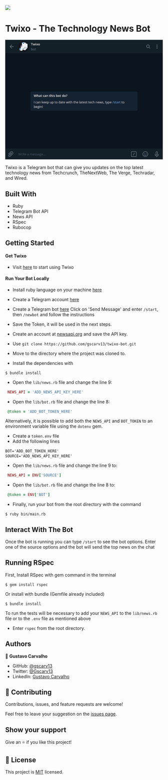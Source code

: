 ![](https://img.shields.io/badge/Microverse-blueviolet)

# Twixo - The Technology News Bot

![demo](./assets/demo2.gif)

Twixo is a Telegram bot that can give you updates on the top latest technology news from Techcrunch, TheNextWeb, The Verge, Techradar, and Wired.

## Built With

- Ruby
- Telegram Bot API
- News API
- RSpec
- Rubocop

<!-- ## Live Demo

Visit the live version on the link above.

[link]() -->


## Getting Started

#### Get Twixo
- Visit [here](http://t.me/TwixoBot) to start using Twixo

#### Run Your Bot Locally

- Install ruby language on your machine [here](https://www.ruby-lang.org/en/downloads/)
- Create a Telegram account [here](https://web.telegram.org/#/login) 
- Create a Telegram bot [here](https://t.me/botfather) Click on 'Send Message' and enter `/start`, then `/newbot` and follow the instructions
- Save the Token, it will be used in the next steps.
- Create an account at [newsapi.org](https://newsapi.org/) and save the API key.

- Use `git clone https://github.com/gscarv13/twixo-bot.git`
- Move to the directory where the project was cloned to. 
- Install the dependencies with
```terminal
$ bundle install
```
- Open the `lib/news.rb` file and change the line 9:
 ```ruby
  NEWS_API = 'ADD_NEWS_API_KEY_HERE'
 ```
- Open the `lib/bot.rb` file and change the line 8:
 ```ruby
  @token = 'ADD_BOT_TOKEN_HERE'
 ```
Alternatively, it is possible to add both the `NEWS_API` and `BOT_TOKEN` to an environment variable
file using the `dotenv` gem.
- Create a `token.env` file
- Add the following lines
```
BOT='ADD_BOT_TOKEN_HERE'
SOURCE='ADD_NEWS_API_KEY_HERE'
```
- Open the `lib/news.rb` file and change the line 9 to:
 ```ruby
  NEWS_API = ENV['SOURCE']
 ```
- Open the `lib/bot.rb` file and change the line 8 to:
 ```ruby
  @token = ENV['BOT']
 ```

- Finally, run your bot from the root directory with the command
```terminal
$ ruby bin/main.rb
```

## Interact With The Bot

Once the bot is running you can type `/start` to see the bot options.
Enter one of the source options and the bot will send the top news on the chat

## Running RSpec

First, Install RSpec with gem command in the terminal
```terminal
$ gem install rspec
```
Or install with bundle (Gemfile already included)
```terminal
$ bundle install
```
To run the tests will be necessary to add your `NEWS_API` to the `lib/news.rb` file
or to the `.env` file as mentioned above

- Enter `rspec` from the root directory.

## Authors

👤 **Gustavo Carvalho**

- GitHub: [@gscarv13](https://github.com/gscarv13)
- Twitter: [@Gscarv13](https://twitter.com/Gscarv13)
- LinkedIn: [Gustavo Carvalho](https://www.linkedin.com/in/gustavo-silva-de-carvalho-72998a156/)

## 🤝 Contributing

Contributions, issues, and feature requests are welcome!

Feel free to leave your suggestion on the [issues page](https://github.com/gscarv13/HTML-CSS-Capstone/issues).

## Show your support

Give an ⭐️ if you like this project!

## 📝 License

This project is [MIT](https://opensource.org/licenses/mit-license.php) licensed.
